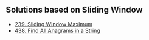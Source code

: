 Solutions based on Sliding Window
---

- [239. Sliding Window Maximum](./239.go)
- [438. Find All Anagrams in a String](./438.go)
